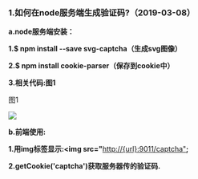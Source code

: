 ### **1.如何在node服务端生成验证码?（2019-03-08）**

**a.node服务端安装：**

**1.$ npm install --save svg-captcha（生成svg图像）**

**2.$ npm install cookie-parser（保存到cookie中）**

**3.相关代码:图1**

图1

![](/assets/图1.png)

**b.前端使用:**

**1.用img标签显示:&lt;img src="**[http://{url}:9011/captcha"](http://{url}:9011/captcha"&gt)**;**

**2.getCookie\('captcha'\)获取服务器传的验证码.**

